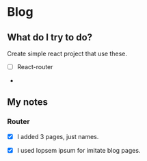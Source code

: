 # Blog

## What do I try to do?

Create simple react project that use these.

- [ ] React-router

- 



## My notes

### Router 

- [x] I added 3 pages, just names.

- [x] I used lopsem ipsum for imitate blog pages.



